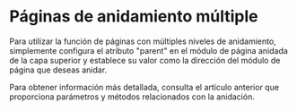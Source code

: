 <template is="exm-article">
<a href="../../publics/examples/multi-nested-page/demo.html" preview></a>
<a href="../../publics/examples/multi-nested-page/page2.html"></a>
<a href="../../publics/examples/multi-nested-page/page3.html"></a>
<a href="../../publics/examples/multi-nested-page/page4.html"></a>
<a href="../../publics/examples/multi-nested-page/layout.html"></a>
<a href="../../publics/examples/multi-nested-page/layout2.html" main></a>
</template>

# Páginas de anidamiento múltiple

Para utilizar la función de páginas con múltiples niveles de anidamiento, simplemente configura el atributo "parent" en el módulo de página anidada de la capa superior y establece su valor como la dirección del módulo de página que deseas anidar.

Para obtener información más detallada, consulta el artículo anterior que proporciona parámetros y métodos relacionados con la anidación.